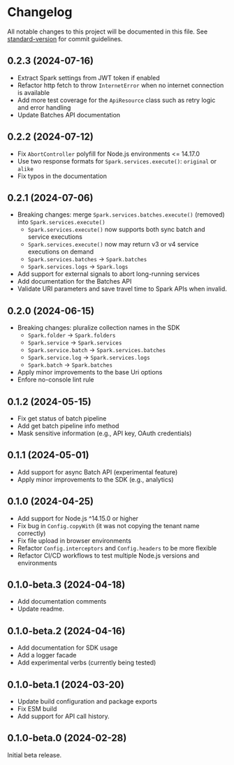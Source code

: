 # Changelog

All notable changes to this project will be documented in this file.
See [standard-version](https://github.com/conventional-changelog/standard-version)
for commit guidelines.

## 0.2.3 (2024-07-16)

- Extract Spark settings from JWT token if enabled
- Refactor http fetch to throw `InternetError` when no internet connection is available
- Add more test coverage for the `ApiResource` class such as retry logic and error handling
- Update Batches API documentation

## 0.2.2 (2024-07-12)

- Fix `AbortController` polyfill for Node.js environments <= 14.17.0
- Use two response formats for `Spark.services.execute()`: `original` or `alike`
- Fix typos in the documentation

## 0.2.1 (2024-07-06)

- Breaking changes: merge `Spark.services.batches.execute()` (removed) into `Spark.services.execute()`
  - `Spark.services.execute()` now supports both sync batch and service executions
  - `Spark.services.execute()` now may return v3 or v4 service executions on demand
  - `Spark.services.batches` -> `Spark.batches`
  - `Spark.services.logs` -> `Spark.logs`
- Add support for external signals to abort long-running services
- Add documentation for the Batches API
- Validate URI parameters and save travel time to Spark APIs when invalid.

## 0.2.0 (2024-06-15)

- Breaking changes: pluralize collection names in the SDK
  - `Spark.folder` -> `Spark.folders`
  - `Spark.service` -> `Spark.services`
  - `Spark.service.batch` -> `Spark.services.batches`
  - `Spark.service.log` -> `Spark.services.logs`
  - `Spark.batch` -> `Spark.batches`
- Apply minor improvements to the base Uri options
- Enfore no-console lint rule

## 0.1.2 (2024-05-15)

- Fix get status of batch pipeline
- Add get batch pipeline info method
- Mask sensitive information (e.g., API key, OAuth credentials)

## 0.1.1 (2024-05-01)

- Add support for async Batch API (experimental feature)
- Apply minor improvements to the SDK (e.g., analytics)

## 0.1.0 (2024-04-25)

- Add support for Node.js ^14.15.0 or higher
- Fix bug in `Config.copyWith` (it was not copying the tenant name correctly)
- Fix file upload in browser environments
- Refactor `Config.interceptors` and `Config.headers` to be more flexible
- Refactor CI/CD workflows to test multiple Node.js versions and environments

## 0.1.0-beta.3 (2024-04-18)

- Add documentation comments
- Update readme.

## 0.1.0-beta.2 (2024-04-16)

- Add documentation for SDK usage
- Add a logger facade
- Add experimental verbs (currently being tested)

## 0.1.0-beta.1 (2024-03-20)

- Update build configuration and package exports
- Fix ESM build
- Add support for API call history.

## 0.1.0-beta.0 (2024-02-28)

Initial beta release.
